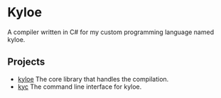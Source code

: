 # Kyloe
A compiler written in C# for my custom programming language named kyloe.


## Projects
- [kyloe](kyloe) The core library that handles the compilation.
- [kyc](kyc) The command line interface for kyloe.